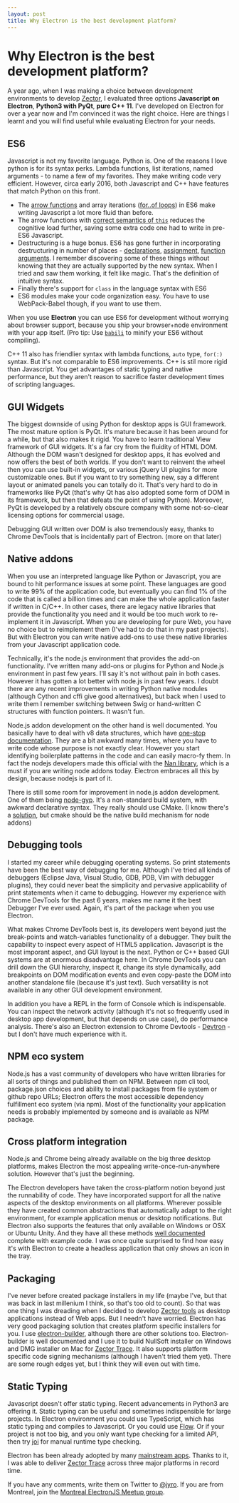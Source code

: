 ```yaml
---
layout: post
title: Why Electron is the best development platform?
---
```


Why Electron is the best development platform?
==============================================

A year ago, when I was making a choice between development environments to develop [Zector](http://zector.io), I evaluated three options **Javascript on Electron**, **Python3 with PyQt**, **pure C++ 11**. I've developed on Electron for over a year now and I'm convinced it was the right choice. Here are things I learnt and you will find useful while evaluating Electron for your needs.

ES6
-----

Javascript is not my favorite language. Python is. One of the reasons I love python is for its syntax perks. Lambda functions, list iterations, named arguments - to name a few of my favorites. They make writing code very efficient. However, circa early 2016, both Javascript and C++ have features that match Python on this front.

* The [arrow functions](http://kangax.github.io/compat-table/es6/#test-arrow_functions) and array iterations ([for..of loops](http://kangax.github.io/compat-table/es6/#test-for..of_loops)) in ES6 make writing Javascript a lot more fluid than before.
* The arrow functions with [correct semantics of `this`](http://kangax.github.io/compat-table/es6/#test-arrow_functions_this_unchanged_by_call_or_apply) reduces the cognitive load further, saving some extra code one had to write in pre-ES6 Javascript. 
* Destructuring is a huge bonus. ES6 has gone further in incorporating destructuring in number of places - [declarations](http://kangax.github.io/compat-table/es6/#test-destructuring,_declarations), [assignment](http://kangax.github.io/compat-table/es6/#test-destructuring,_assignment), [function arguments](http://kangax.github.io/compat-table/es6/#test-destructuring,_parameters). I remember discovering some of these things without knowing that they are actually supported by the new syntax. When I tried and saw them working, it felt like magic. That's the definition of intuitive syntax. 
* Finally there's support for `class` in the language syntax with ES6
* ES6 modules make your code organization easy. You have to use WebPack-Babel though, if you want to use them.

When you use **Electron** you can use ES6 for development without worrying about browser support, because you ship your browser+node environment with your app itself. (Pro tip: Use [`babili`](https://github.com/babel/babili) to minify your ES6 without compiling).

C++ 11 also has friendlier syntax with lambda functions, `auto` type, `for(:)` syntax. But it's not comparable to ES6 improvements. C++ is stil more rigid than Javascript. You get advantages of static typing and native performance, but they aren't reason to sacrifice faster development times of scripting languages.

GUI Widgets
-----------
The biggest downside of using Python for desktop apps is GUI framework. The most mature option is PyQt. It's mature because it has been around for a while, but that also makes it rigid. You have to learn traditional View framework of GUI widgets. It's a far cry from the fluidity of HTML DOM. Although the DOM wasn't designed for desktop apps, it has evolved and now offers the best of both worlds. If you don't want to reinvent the wheel then you can use built-in widgets, or various jQuery UI plugins for more customizable ones. But if you want to try something new, say a different layout or animated panels you can totally do it. That's very hard to do in frameworks like PyQt (that's why Qt has also adopted some form of DOM in its framework, but then that defeats the point of using Python). Moreover, PyQt is developed by a relatively obscure company with some not-so-clear licensing options for commercial usage.

Debugging GUI written over DOM is also tremendously easy, thanks to Chrome DevTools that is incidentally part of Electron. (more on that later)

Native addons
-------------

When you use an interpreted language like Python or Javascript, you are bound to hit performance issues at some point. These languages are good to write 99% of the application code, but eventually you can find 1% of the code that is called a billion times and can make the whole application faster if written in C/C++. In other cases, there are legacy native libraries that provide the functionality you need and it would be too much work to re-implement it in Javascript. When you are developing for pure Web, you have no choice but to reimplement them (I've had to do that in my past projects). But with Electron you can write native add-ons to use these native libraries from your Javascript application code.

Technically, it's the node.js environment that provides the add-on functionality. I've written many add-ons or plugins for Python and Node.js environment in past few years. I'll say it's not without pain in both cases. However it has gotten a lot better with node.js in past few years. I doubt there are any recent improvements in writing Python native modules (although Cython and cffi give good alternatives), but back when I used to write them I remember switching between Swig or hand-written C structures with function pointers. It wasn't fun.

Node.js addon development on the other hand is well documented. You basically have to deal with v8 data structures, which have [one-stop documentation](https://v8docs.nodesource.com/node-7.4/). They are a bit awkward many times, where you have to write code whose purpose is not exactly clear. However you start identifying boilerplate patterns in the code and can easily macro-fy them. In fact the nodejs developers made this official with the [Nan library](https://github.com/nodejs/nan), which is a must if you are writing node addons today. Electron embraces all this by design, because nodejs is part of it.

There is still some room for improvement in node.js addon development. One of them being [node-gyp](https://github.com/nodejs/node-gyp). It's a non-standard build system, with awkward declarative syntax. They really should use CMake. (I know there's a [solution](https://www.npmjs.com/package/cmake-js), but cmake should be the native build mechanism for node addons)

Debugging tools
---------------

I started my career while debugging operating systems. So print statements have been the best way of debugging for me. Although I've tried all kinds of debuggers (Eclipse Java, Visual Studio, GDB, PDB, Vim with debugger plugins), they could never beat the simplicity and pervasive applicability of print statements when it came to debugging. However my experience with Chrome DevTools for the past 6 years, makes me name it the best Debugger I've ever used. Again, it's part of the package when you use Electron.

What makes Chrome DevTools best is, its developers went beyond just the break-points and watch-variables functionality of a debugger. They built the capability to inspect every aspect of HTML5 application. Javascript is the most imporant aspect, and GUI layout is the next. Python or C++ based GUI systems are at enormous disadvantage here. In Chrome DevTools you can drill down the GUI hierarchy, inspect it, change its style dynamically, add breakpoints on DOM modification events and even copy-paste the DOM into another standalone file (because it's just text). Such versatility is not available in any other GUI development environment.

In addition you have a REPL in the form of Console which is indispensable. You can inspect the network activity (although it's not so frequently used in desktop app development, but that depends on use case), do performance analysis. There's also an Electron extension to Chrome Devtools - [Devtron](http://electron.atom.io/devtron/) - but I don't have much experience with it.

NPM eco system
----------------

Node.js has a vast community of developers who have written libraries for all sorts of things and published them on NPM. Between npm cli tool, package.json choices and ability to install packages from file system or github repo URLs; Electron offers the most accessible dependency fulfillment eco system (via npm). Most of the functionality your application needs is probably implemented by someone and is available as NPM package.

Cross platform integration
--------------------------

Node.js and Chrome being already available on the big three desktop platforms, makes Electron the most appealing write-once-run-anywhere solution. However that's just the beginning.

The Electron developers have taken the cross-platform notion beyond just the runnability of code. They have incorporated support for all the native aspects of the desktop environments on all platforms. Wherever possible they have created common abstractions that automatically adapt to the right environment, for example application menus or desktop notifications. But Electron also supports the features that only available on Windows or OSX or Ubuntu Unity. And they have all these methods [well documented](http://electron.atom.io/docs/tutorial/desktop-environment-integration/) complete with example code. I was once quite surprised to find how easy it's with Electron to create a headless application that only shows an icon in the tray.

Packaging
----------
I've never before created package installers in my life (maybe I've, but that was back in last millenium I think, so that's too old to count). So that was one thing I was dreading when I decided to develop [Zector tools](http://zector.io) as desktop applications instead of Web apps. But I needn't have worried. Electron has very good packaging solution that creates platform specific installers for you. I use [electron-builder](https://github.com/electron-userland/electron-builder), although there are other solutions too. Electron-builder is well documented and I use it to build NullSoft installer on Windows and DMG installer on Mac for [Zector Trace](http://zector.io/trace). It also supports platform specific code signing mechanisms (although I haven't tried them yet). There are some rough edges yet, but I think they will even out with time.

Static Typing
-------------
Javascript doesn't offer static typing. Recent advancements in Python3 are offering it. Static typing can be useful and sometimes indispensible for large projects. In Electron environment you could use TypeScript, which has static typing and compiles to Javascript. Or you could use [Flow](https://flowtype.org/). Or if your project is not too big, and you only want type checking for a limited API, then try [joi](https://github.com/hapijs/joi) for manual runtime type checking.

Electron has been already adopted by many [mainstream apps](http://electron.atom.io/apps/). Thanks to it, I was able to deliver [Zector Trace](http://zector.io/trace) across three major platforms in record time.

If you have any comments, write them on Twitter to [@jyro](http://twitter.com/jyro).
If you are from Montreal, join the [Montreal ElectronJS Meetup group](https://www.meetup.com/mtlelectron/).
